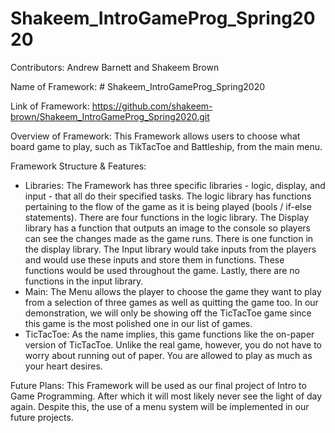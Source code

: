 # Shakeem_IntroGameProg_Spring2020

Contributors: Andrew Barnett and Shakeem Brown

Name of Framework: # Shakeem_IntroGameProg_Spring2020

Link of Framework: https://github.com/shakeem-brown/Shakeem_IntroGameProg_Spring2020.git

Overview of Framework:
This Framework allows users to choose what board game to play, such as TikTacToe and Battleship, from the main menu.

Framework Structure & Features:
- Libraries:
The Framework has three specific libraries - logic, display, and input - that all do their specified tasks. The logic library has functions pertaining to the flow of the game as it is being played (bools / if-else statements). There are four functions in the logic library. The Display library has a function that outputs an image to the console so players can see the changes made as the game runs. There is one function in the display library. The Input library would take inputs from the players and would use these inputs and store them in functions. These functions would be used throughout the game. Lastly, there are no functions in the input library.
- Main:
The Menu allows the player to choose the game they want to play from a selection of three games as well as quitting the game too. In our demonstration, we will only be showing off the TicTacToe game since this game is the most polished one in our list of games. 
- TicTacToe:
As the name implies, this game functions like the on-paper version of TicTacToe. Unlike the real game, however, you do not have to worry about running out of paper. You are allowed to play as much as your heart desires.

Future Plans:
This Framework will be used as our final project of Intro to Game Programming. After which it will most likely never see the light of day again. Despite this, the use of a menu system will be implemented in our future projects.
